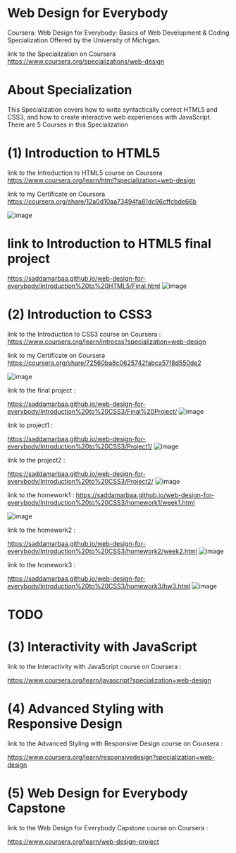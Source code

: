 # Web Design for Everybody
Coursera: Web Design for Everybody: Basics of Web Development & Coding Specialization Offered by the University of Michigan.
 

link to the Specialization on Coursera
https://www.coursera.org/specializations/web-design



# About Specialization

This Specialization covers how to write syntactically correct HTML5 
and CSS3, and how to create interactive web experiences with JavaScript.
There are 5 Courses in this Specialization

# (1) Introduction to HTML5

link to the Introduction to HTML5 course on Coursera
https://www.coursera.org/learn/html?specialization=web-design


link to my Certificate on Coursera
https://coursera.org/share/12a0d10aa73494fa81dc96cffcbde66b

![image](https://user-images.githubusercontent.com/51326421/100358334-a29dae80-3028-11eb-965b-b4fe5a2abf71.png)



# link to Introduction to HTML5 final project

https://saddamarbaa.github.io/web-design-for-everybody/Introduction%20to%20HTML5/Final.html
![image](https://user-images.githubusercontent.com/51326421/101835464-657c0500-3b6e-11eb-9dfb-81188b364e0b.png)


# (2) Introduction to CSS3

link to the Introduction to CSS3 course on Coursera :
https://www.coursera.org/learn/introcss?specialization=web-design


link to my Certificate on Coursera
https://coursera.org/share/72560ba8c0625742fabca57f8d550de2


![image](https://user-images.githubusercontent.com/51326421/100359680-75ea9680-302a-11eb-967e-eb1951d63dbf.png)


 link to the final project :

https://saddamarbaa.github.io/web-design-for-everybody/Introduction%20to%20CSS3/Final%20Project/
![image](https://user-images.githubusercontent.com/51326421/101835746-d1f70400-3b6e-11eb-86c4-85dd1441c53e.png)



link to project1 :

https://saddamarbaa.github.io/web-design-for-everybody/Introduction%20to%20CSS3/Project1/
![image](https://user-images.githubusercontent.com/51326421/101835948-213d3480-3b6f-11eb-9449-bacbbd23f4b4.png)



link to the project2 :

https://saddamarbaa.github.io/web-design-for-everybody/Introduction%20to%20CSS3/Project2/
![image](https://user-images.githubusercontent.com/51326421/101836094-5b0e3b00-3b6f-11eb-9b21-46fd098cf179.png)



link to the homework1 :
https://saddamarbaa.github.io/web-design-for-everybody/Introduction%20to%20CSS3/homework1/week1.html

![image](https://user-images.githubusercontent.com/51326421/101836347-cfe17500-3b6f-11eb-8648-0e48ff7f407e.png)


link to the homework2 :

https://saddamarbaa.github.io/web-design-for-everybody/Introduction%20to%20CSS3/homework2/week2.html
![image](https://user-images.githubusercontent.com/51326421/101836461-04edc780-3b70-11eb-8c03-7ed25d6c87e0.png)



link to the homework3 :

https://saddamarbaa.github.io/web-design-for-everybody/Introduction%20to%20CSS3/homework3/hw3.html
![image](https://user-images.githubusercontent.com/51326421/101836590-43838200-3b70-11eb-8281-3aa4ad05b6de.png)




# TODO

# (3) Interactivity with JavaScript

link to the Interactivity with JavaScript course on Coursera :

https://www.coursera.org/learn/javascript?specialization=web-design




# (4) Advanced Styling with Responsive Design

 link to the Advanced Styling with Responsive Design course on Coursera :

 https://www.coursera.org/learn/responsivedesign?specialization=web-design






# (5)  Web Design for Everybody Capstone

link to the Web Design for Everybody Capstone course on Coursera  :

https://www.coursera.org/learn/web-design-project






